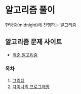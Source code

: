 # 알고리즘 풀이
한밤중(midnight)에 진행하는 알고리즘

## 알고리즘 문제 사이트
- [백준 알고리즘](https://www.acmicpc.net)


### 목차
1. [그리디](https://github.com/ssunhj2/midnight/blob/master/src/com/sun/greedy/GREEDY.md)
2. [다이나믹 프로그래밍](https://github.com/ssunhj2/midnight/blob/master/src/com/sun/dynamicProgramming/DYNAMIC_PROGRAMMING.md)